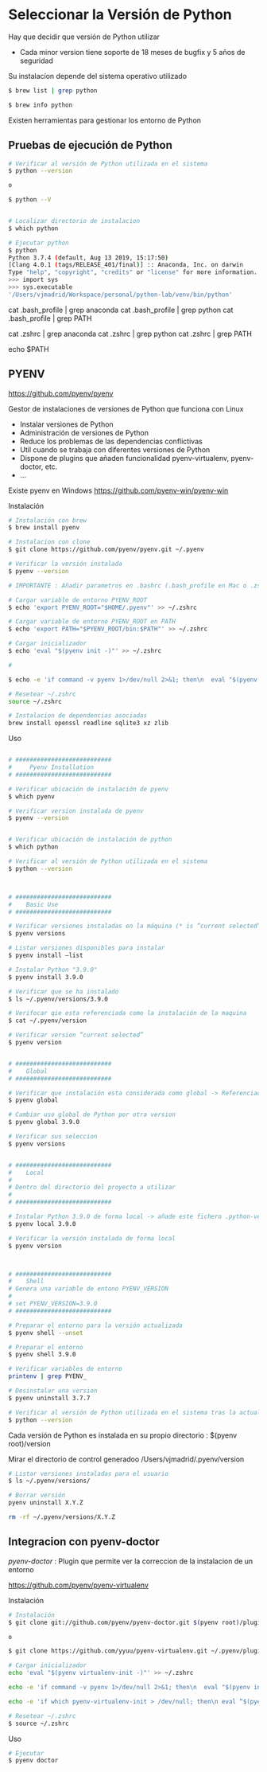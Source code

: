 # Seleccionar la Versión de Python

Hay que decidir que versión de Python utilizar

* Cada minor version tiene soporte de 18 meses de bugfix y 5 años de seguridad

Su instalacíon depende del sistema operativo utilizado 

```bash
$ brew list | grep python

$ brew info python
```

Existen herramientas para gestionar los entorno de Python





## Pruebas de ejecución de Python

```bash
# Verificar al versión de Python utilizada en el sistema
$ python --version

o

$ python --V


# Localizar directorio de instalacion 
$ which python

# Ejecutar python
$ python
Python 3.7.4 (default, Aug 13 2019, 15:17:50)
[Clang 4.0.1 (tags/RELEASE_401/final)] :: Anaconda, Inc. on darwin
Type "help", "copyright", "credits" or "license" for more information.
>>> import sys
>>> sys.executable
'/Users/vjmadrid/Workspace/personal/python-lab/venv/bin/python'
```

cat .bash_profile | grep anaconda
cat .bash_profile | grep python
cat .bash_profile | grep PATH

cat .zshrc | grep anaconda
cat .zshrc | grep python
cat .zshrc | grep PATH

echo $PATH





## PYENV

https://github.com/pyenv/pyenv

Gestor de instalaciones de versiones de Python que funciona con Linux

* Instalar versiones de Python
* Administración de versiones de Python
* Reduce los problemas de las dependencias conflictivas
* Util cuando se trabaja con diferentes versiones de Python
* Dispone de plugins que añaden funcionalidad pyenv-virtualenv, pyenv-doctor, etc.
* ...

Existe pyenv en Windows
https://github.com/pyenv-win/pyenv-win


Instalación

```bash
# Instalación con brew
$ brew install pyenv 

# Instalacion con clone 
$ git clone https://github.com/pyenv/pyenv.git ~/.pyenv

# Verificar la versión instalada
$ pyenv --version

# IMPORTANTE : Añadir parametros en .bashrc (.bash_profile en Mac o .zshrc)

# Cargar variable de entorno PYENV_ROOT
$ echo 'export PYENV_ROOT="$HOME/.pyenv"' >> ~/.zshrc

# Cargar variable de entorno PYENV_ROOT en PATH
$ echo 'export PATH="$PYENV_ROOT/bin:$PATH"' >> ~/.zshrc

# Cargar inicializador
$ echo 'eval "$(pyenv init -)"' >> ~/.zshrc

# 

$ echo -e 'if command -v pyenv 1>/dev/null 2>&1; then\n  eval "$(pyenv init -)"\nfi' >> ~/.zshrc

# Resetear ~/.zshrc
source ~/.zshrc

# Instalacion de dependencias asociadas
brew install openssl readline sqlite3 xz zlib
```

Uso

```bash

# ###########################
#     Pyenv Installation
# ###########################

# Verificar ubicación de instalación de pyenv
$ which pyenv

# Verificar version instalada de pyenv
$ pyenv --version


# Verificar ubicación de instalación de python
$ which python

# Verificar al versión de Python utilizada en el sistema
$ python --version



# ###########################
#    Basic Use
# ###########################

# Verificar versiones instaladas en la máquina (* is “current selected” version)
$ pyenv versions

# Listar versiones disponibles para instalar
$ pyenv install –list

# Instalar Python "3.9.0"
$ pyenv install 3.9.0

# Verificar que se ha instalado
$ ls ~/.pyenv/versions/3.9.0

# Verifocar qie esta referenciada como la instalación de la maquina
$ cat ~/.pyenv/version

# Verificar version “current selected”
$ pyenv version


# ###########################
#    Global
# ###########################

# Verificar que instalación esta considerada como global -> Referenciada en ~/.pyenv/version
$ pyenv global

# Cambiar uso global de Python por otra version
$ pyenv global 3.9.0

# Verificar sus seleccion
$ pyenv versions


# ###########################
#    Local
#
# Dentro del directorio del proyecto a utilizar
#
# ###########################

# Instalar Python 3.9.0 de forma local -> añade este fichero .python-version
$ pyenv local 3.9.0

# Verificar la versión instalada de forma local
$ pyenv version



# ###########################
#    Shell
# Genera una variable de entono PYENV_VERSION
#
# set PYENV_VERSION=3.9.0
# ###########################

# Preparar el entorno para la versión actualizada
$ pyenv shell --unset

# Preparar el entorno
$ pyenv shell 3.9.0

# Verificar variables de entorno
printenv | grep PYENV_

# Desinstalar una version
$ pyenv uninstall 3.7.7

# Verificar al versión de Python utilizada en el sistema tras la actualización
$ python --version
```

Cada versión de Python es instalada en su propio directorio : $(pyenv root)/version

Mirar el directorio de control generadoo
/Users/vjmadrid/.pyenv/version

```bash
# Listar versiones instaladas para el usuario
$ ls ~/.pyenv/versions/

# Borrar versión 
pyenv uninstall X.Y.Z

rm -rf ~/.pyenv/versions/X.Y.Z
```





## Integracion con pyenv-doctor

*pyenv-doctor* : Plugin que permite ver la correccion de la instalacion de un entorno

https://github.com/pyenv/pyenv-virtualenv

Instalación

```bash
# Instalación
$ git clone git://github.com/pyenv/pyenv-doctor.git $(pyenv root)/plugins/pyenv-doctor

o

$ git clone https://github.com/yyuu/pyenv-virtualenv.git ~/.pyenv/plugins/pyenv-doctor

# Cargar inicializador
echo 'eval "$(pyenv virtualenv-init -)"' >> ~/.zshrc

echo -e 'if command -v pyenv 1>/dev/null 2>&1; then\n  eval "$(pyenv init -)"\nfi' >> ~/.zshrc

echo -e 'if which pyenv-virtualenv-init > /dev/null; then\n eval “$(pyenv virtualenv-init -)”;\nfi' >> ~/.zshrc

# Resetear ~/.zshrc
$ source ~/.zshrc
```

Uso

```bash
# Ejecutar
$ pyenv doctor
```
